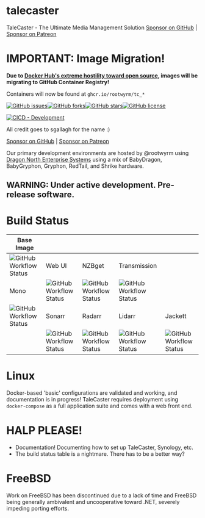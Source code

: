 # talecaster
TaleCaster - The Ultimate Media Management Solution
[Sponsor on GitHub](https://github.com/sponsors/rootwyrm) | [Sponsor on Patreon](https://patreon.com/rootwyrm)

# IMPORTANT: Image Migration!

**Due to [Docker Hub's extreme hostility toward open source](https://blog.alexellis.io/docker-is-deleting-open-source-images/), images will be migrating to GitHub Container Registry!**

Containers will now be found at `ghcr.io/rootwyrm/tc_*`

[![GitHub issues](https://img.shields.io/github/issues/rootwyrm/talecaster?style=for-the-badge)](https://github.com/rootwyrm/talecaster/issues)[![GitHub forks](https://img.shields.io/github/forks/rootwyrm/talecaster?style=for-the-badge)](https://github.com/rootwyrm/talecaster/network)[![GitHub stars](https://img.shields.io/github/stars/rootwyrm/talecaster?style=for-the-badge)](https://github.com/rootwyrm/talecaster/stargazers)[![GitHub license](https://img.shields.io/github/license/rootwyrm/talecaster?style=for-the-badge)](https://github.com/rootwyrm/talecaster)

[![CICD - Development](https://github.com/rootwyrm/talecaster/actions/workflows/ci_check.yml/badge.svg)](https://github.com/rootwyrm/talecaster/actions/workflows/ci_check.yml)

All credit goes to sgallagh for the name :)

[Sponsor on GitHub](https://github.com/sponsors/rootwyrm) | [Sponsor on Patreon](https://patreon.com/rootwyrm)

Our primary development environments are hosted by @rootwyrm using [Dragon North Enterprise Systems](https://www.dragonnorth.systems) using a mix of BabyDragon, BabyGryphon, Gryphon, RedTail, and Shrike hardware.

## WARNING: Under active development. Pre-release software.


# Build Status
| Base Image                                                                                                        |                                                                                                                     |                                                                                                                   |                                                                                                                         |                                                                                                                    |
|-------------------------------------------------------------------------------------------------------------------|---------------------------------------------------------------------------------------------------------------------|-------------------------------------------------------------------------------------------------------------------|-------------------------------------------------------------------------------------------------------------------------|--------------------------------------------------------------------------------------------------------------------|
| ![GitHub Workflow Status](https://img.shields.io/github/workflow/status/rootwyrm/talecaster/CICD%20-%20tc_docker) | Web UI                                                                                                              | NZBget                                                                                                            | Transmission                                                                                                            |                                                                                                                    |
| Mono                                                                                                              | ![GitHub Workflow Status](https://img.shields.io/github/workflow/status/rootwyrm/talecaster/CICD%20-%20tc_frontend) | ![GitHub Workflow Status](https://img.shields.io/github/workflow/status/rootwyrm/talecaster/CICD%20-%20tc_nzbget) | ![GitHub Workflow Status](https://img.shields.io/github/workflow/status/rootwyrm/talecaster/CICD%20-%20tc_transmission) |                                                                                                                    |
| ![GitHub Workflow Status](https://img.shields.io/github/workflow/status/rootwyrm/talecaster/CICD%20-%20tc_mono)   | Sonarr                                                                                                              | Radarr                                                                                                            | Lidarr                                                                                                                  | Jackett                                                                                                            |
|                                                                                                                   | ![GitHub Workflow Status](https://img.shields.io/github/workflow/status/rootwyrm/talecaster/CICD%20-%20tc_sonarr)   | ![GitHub Workflow Status](https://img.shields.io/github/workflow/status/rootwyrm/talecaster/CICD%20-%20tc_radarr) | ![GitHub Workflow Status](https://img.shields.io/github/workflow/status/rootwyrm/talecaster/CICD%20-%20tc_lidarr)       | ![GitHub Workflow Status](https://img.shields.io/github/workflow/status/rootwyrm/talecaster/CICD%20-%20tc_jackett) |


# Linux
Docker-based 'basic' configurations are validated and working, and documentation is in progress!
TaleCaster requires deployment using `docker-compose` as a full application suite and comes with a web front end.

# HALP PLEASE!
* Documentation! Documenting how to set up TaleCaster, Synology, etc.
* The build status table is a nightmare. There has to be a better way?

# FreeBSD
Work on FreeBSD has been discontinued due to a lack of time and FreeBSD being generally ambivalent and uncooperative toward .NET, severely impeding porting efforts. 
